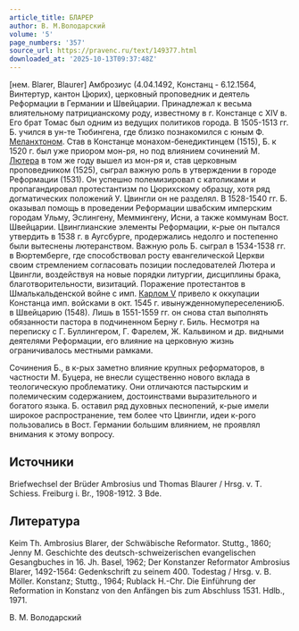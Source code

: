 ```yaml
---
article_title: БЛАРЕР
author: В. М.Володарский
volume: '5'
page_numbers: '357'
source_url: https://pravenc.ru/text/149377.html
downloaded_at: '2025-10-13T09:37:48Z'
---
```


[нем. Blarer, Blaurer] Амброзиус (4.04.1492, Констанц - 6.12.1564, Винтертур, кантон Цюрих), церковный проповедник и деятель Реформации в Германии и Швейцарии. Принадлежал к весьма влиятельному патрицианскому роду, известному в г. Констанце с XIV в. Его брат Томас был одним из ведущих политиков города. В 1505-1513 гг. Б. учился в ун-те Тюбингена, где близко познакомился с юным Ф. [Меланхтоном](https://pravenc.ru/text/Меланхтоном.html). Став в Констанце монахом-бенедиктинцем (1515), Б. к 1520 г. был уже приором мон-ря, но под влиянием сочинений М. [Лютера](https://pravenc.ru/text/Лютер.html) в том же году вышел из мон-ря и, став церковным проповедником (1525), сыграл важную роль в утверждении в городе Реформации (1531). Он успешно полемизировал с католиками и пропагандировал протестантизм по Цюрихскому образцу, хотя ряд догматических положений У. Цвингли он не разделял. В 1528-1540 гг. Б. оказывал помощь в проведении Реформации швабским имперским городам Ульму, Эслингену, Меммингену, Исни, а также коммунам Вост. Швейцарии. Цвинглианские элементы Реформации, к-рые он пытался утвердить в 1538 г. в Аугсбурге, продержались недолго и постепенно были вытеснены лютеранством. Важную роль Б. сыграл в 1534-1538 гг. в Вюртемберге, где способствовал росту евангелической Церкви своим стремлением согласовать позиции последователей Лютера и Цвингли, воздействуя на новые порядки литургии, дисциплины брака, благотворительности, визитаций. Поражение протестантов в Шмалькальденской войне с имп. [Карлом V](<https://pravenc.ru/text/Карлом V.html>) привело к оккупации Констанца имп. войсками в окт. 1545 г. ивынужденномупереселениюБ. в Швейцарию (1548). Лишь в 1551-1559 гг. он снова стал выполнять обязанности пастора в подчиненном Берну г. Биль. Несмотря на переписку с Г. Буллингером, Г. Фарелем, Ж. Кальвином и др. видными деятелями Реформации, его влияние на церковную жизнь ограничивалось местными рамками.

Сочинения Б., в к-рых заметно влияние крупных реформаторов, в частности М. Буцера, не внесли существенно нового вклада в теологическую проблематику. Они отличаются пастырским и полемическим содержанием, достоинствами выразительного и богатого языка. Б. оставил ряд духовных песнопений, к-рые имели широкое распространение, тем более что Цвингли, идеи к-рого пользовались в Вост. Германии большим влиянием, не проявлял внимания к этому вопросу.

## Источники

Briefwechsel der Brüder Ambrosius und Thomas Blaurer / Hrsg. v. T. Schiess. Freiburg i. Br., 1908-1912. 3 Bde.

## Литература

Keim Th. Ambrosius Blarer, der Schwäbische Reformator. Stuttg., 1860; Jenny M. Geschichte des deutsch-schweizerischen evangelischen Gesangbuches in 16. Jh. Basel, 1962; Der Konstanzer Reformator Ambrosius Blarer, 1492-1564: Gedenkschrift zu seinem 400. Todestag / Hrsg. v. B. Möller. Konstanz; Stuttg., 1964; Rublack H.-Chr. Die Einführung der Reformation in Konstanz von den Anfängen bis zum Abschluss 1531. Hdlb., 1971.

В. М.  Володарский

